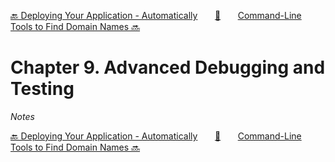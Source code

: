 [🔙 Deploying Your Application - Automatically][previous-chapter]&nbsp;&nbsp;&nbsp;&nbsp;&nbsp;&nbsp;&nbsp;[🏡][readme]&nbsp;&nbsp;&nbsp;&nbsp;&nbsp;&nbsp;&nbsp;[Command-Line Tools to Find Domain Names 🔜][upcoming-chapter]

# Chapter 9. Advanced Debugging and Testing

_Notes_

[🔙 Deploying Your Application - Automatically][previous-chapter]&nbsp;&nbsp;&nbsp;&nbsp;&nbsp;&nbsp;&nbsp;[🏡][readme]&nbsp;&nbsp;&nbsp;&nbsp;&nbsp;&nbsp;&nbsp;[Command-Line Tools to Find Domain Names 🔜][upcoming-chapter]

[readme]: README.md
[previous-chapter]: ch08-deploying-your-application-automatically.md
[upcoming-chapter]: ch10-command-line-tools-to-find-domain-names.md